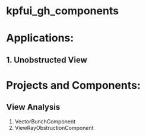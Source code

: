 # kpfui_gh_components

# Applications:
## 1. Unobstructed View

# Projects and Components:
## View Analysis
  1. VectorBunchComponent
  2. ViewRayObstructionComponent
  
